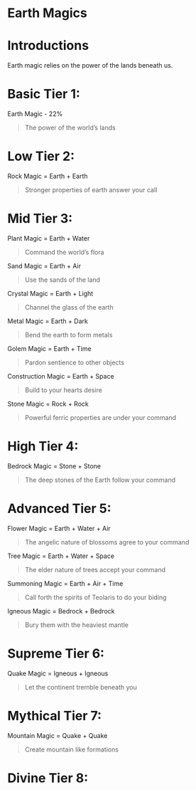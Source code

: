 # Earth Magics

# Introductions
Earth magic relies on the power of the lands beneath us.

# Basic Tier 1:
Earth Magic - 22% 
> The power of the world’s lands

# Low Tier 2:
Rock Magic = Earth + Earth
> Stronger properties of earth answer your call

# Mid Tier 3:
Plant Magic = Earth + Water
> Command the world’s flora 

Sand Magic = Earth + Air
> Use the sands of the land

Crystal Magic = Earth + Light
> Channel the glass of the earth

Metal Magic = Earth + Dark
> Bend the earth to form metals

Golem Magic = Earth + Time
> Pardon sentience to other objects

Construction Magic = Earth + Space
> Build to your hearts desire

Stone Magic = Rock + Rock
> Powerful ferric properties are under your command

# High Tier 4:
Bedrock Magic = Stone + Stone
> The deep stones of the Earth follow your command

# Advanced Tier 5:
Flower Magic = Earth + Water + Air
> The angelic nature of blossoms agree to your command

Tree Magic = Earth + Water + Space
> The elder nature of trees accept your command

Summoning Magic = Earth + Air + Time
> Call forth the spirits of Teolaris to do your biding

Igneous Magic = Bedrock + Bedrock
> Bury them with the heaviest mantle

# Supreme Tier 6:
Quake Magic = Igneous + Igneous
> Let the continent tremble beneath you

# Mythical Tier 7:
Mountain Magic = Quake + Quake
> Create mountain like formations

# Divine Tier 8: